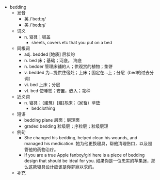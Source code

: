 - bedding
  - 发音
    - 英 /'bedɪŋ/
    - 美 /'bɛdɪŋ/
  - 词义
    - n. 寝具；铺盖
      - sheets, covers etc that you put on a bed
  - 同根词
    - adj. bedded [地质] 层状的
    - n. bed 床；基础；河底， 海底
    - n. bedder 管理床铺的人；供观赏的植物；垫饼
    - v. bedded 为…提供住宿处；上床；固定在…上；分层（bed的过去分词）
    - vi. bed 上床；分层
    - vt. bed 使睡觉；安置，嵌入；栽种
  - 近义词
    - n. 寝具；（建筑）[建]基床；（家畜）草垫
      - bedclothing
  - 短语
    - bedding plane 层面；层理面
    - graded bedding 粒级层；序粒层；粒级层理
  - 例句
    - She changed his bedding, helped clean his wounds, and managed his medication. 她为他更换寝具，帮他清理伤口，以及照管他的药物治疗。
    - If you are a true Apple fanboy/girl here is a piece of bedding design that should be ideal for you. 如果你是一位忠实的苹果迷，那么这款寝具设计应该是你梦寐以求的。
  - 补充